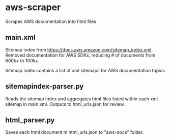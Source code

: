 # aws-scraper
Scrapes AWS documentation into html files

## main.xml
Sitemap index from https://docs.aws.amazon.com/sitemap_index.xml. Removed documentation for AWS SDKs, reducing # of documents from 600k+ to 100k+.

Sitemap index contains a list of xml sitemaps for AWS documentation topics

## sitemapindex-parser.py
Reads the sitemap index and aggregates html files listed within each xml sitemap in main.xml. Outputs to html_urls.json for review.

## html_parser.py
Saves each html document in html_urls.json to "aws-docs" folder.
